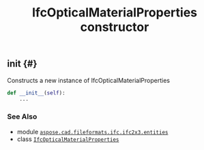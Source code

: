 ﻿---
title: IfcOpticalMaterialProperties constructor
second_title: Aspose.CAD for Python via .NET API References
description: 
type: docs
weight: 10
url: /python-net/aspose.cad.fileformats.ifc.ifc2x3.entities/ifcopticalmaterialproperties/__init__/
is_root: false
---

## __init__ {#}

Constructs a new instance of IfcOpticalMaterialProperties



```python
def __init__(self):
    ...
```





### See Also
* module [`aspose.cad.fileformats.ifc.ifc2x3.entities`](../../)
* class [`IfcOpticalMaterialProperties`](/cad/python-net/aspose.cad.fileformats.ifc.ifc2x3.entities/ifcopticalmaterialproperties)
